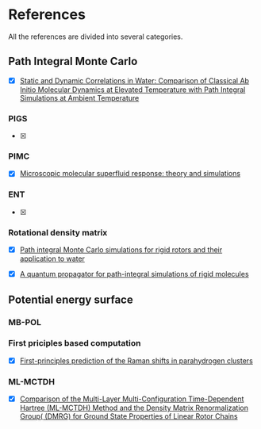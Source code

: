 # References

All the references are divided into several categories.

## Path Integral Monte Carlo

- [x] [Static and Dynamic Correlations in Water: Comparison of Classical Ab Initio Molecular Dynamics at Elevated Temperature with Path Integral Simulations at Ambient Temperature](https://pubs.acs.org/doi/abs/10.1021/acs.jctc.1c01223)

### PIGS

- [x]

### PIMC

- [x] [Microscopic molecular superfluid response: theory and simulations](https://arxiv.org/abs/1710.02685)

### ENT

- [x]

### Rotational density matrix

- [x] [Path integral Monte Carlo simulations for rigid rotors and their application to water](https://www.tandfonline.com/doi/abs/10.1080/00268976.2010.528202)

- [x] [A quantum propagator for path-integral simulations of rigid molecules](https://aip.scitation.org/doi/10.1063/1.3544214)

## Potential energy surface

### MB-POL

### First priciples based computation

-[x] [First-principles prediction of the Raman shifts in parahydrogen clusters](https://aip.scitation.org/doi/10.1063/1.4885275)

### ML-MCTDH 

-[x] [Comparison of the Multi-Layer Multi-Configuration Time-Dependent Hartree (ML-MCTDH) Method and the Density Matrix Renormalization Group( (DMRG) for Ground State Properties of Linear Rotor Chains](https://aip.scitation.org/doi/10.1063/5.0047090)

